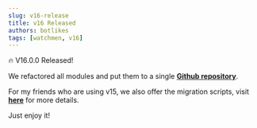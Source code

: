 ```yaml
---
slug: v16-release  
title: v16 Released   
authors: botlikes  
tags: [watchmen, v16]  
---
```


🔥 V16.0.0 Released!

We refactored all modules and put them to a single **[Github repository](https://github.com/Indexical-Metrics-Measure-Advisory/watchmen)**.

For my friends who are using v15, we also offer the migration scripts, visit **[here](/docs/16.0.0/installation/migration)** for more details.

Just enjoy it! 